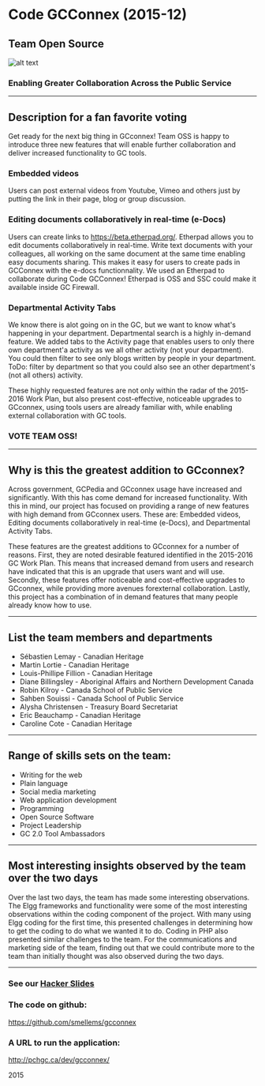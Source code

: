 # Code GCConnex (2015-12)
## Team Open Source

![alt text](http://www.gnu.org/graphics/heckert_gnu.small.png "Bold GNU head")

### Enabling Greater Collaboration Across the Public Service

---

## Description for a fan favorite voting
Get ready for the next big thing in GCconnex! Team OSS is happy to introduce three new features that will enable further collaboration and deliver increased functionality to GC tools.

### Embedded videos
Users can post external videos from Youtube, Vimeo and others just by putting the link in their page, blog or group discussion.

### Editing documents collaboratively in real-time (e-Docs)
Users can create links to https://beta.etherpad.org/. Etherpad allows you to edit documents collaboratively in real-time. Write text documents with your colleagues, all working on the same document at the same time enabling easy documents sharing.  This makes it easy for users to create pads in GCConnex with the e-docs functionnality.  We used an Etherpad to collaborate during Code GCConnex!  Etherpad is OSS and SSC could make it available inside GC Firewall.

### Departmental Activity Tabs
We know there is alot going on in the GC, but we want to know what's happening in your department.  Departmental search is a highly in-demand feature.  We added tabs to the Activity page that enables users to only there own department'a activity as we all other activity (not your department).  You could then filter to see only blogs written by people in your department.  ToDo: filter by department so that you could also see an other department's (not all others) activity.

These highly requested features are not only within the radar of the 2015-2016 Work Plan, but also present cost-effective, noticeable upgrades to GCconnex, using tools users are already familiar with, while enabling external collaboration with GC tools.

### VOTE TEAM OSS!

---

## Why is this the greatest addition to GCconnex?
Across government, GCPedia and GCconnex usage have increased and significantly. With this has come demand for increased functionality. With this in mind, our project has focused on providing a range of new features with high demand from GCconnex users. These are: Embedded videos, Editing documents collaboratively in real-time (e-Docs), and Departmental Activity Tabs.

These features are the greatest additions to GCconnex for a number of reasons. First, they are noted desirable featured identified in the 2015-2016 GC Work Plan. This means that increased demand from users and research have indicated that this is an upgrade that users want and will use. Secondly, these features offer noticeable and cost-effective upgrades to GCconnex, while providing more avenues forexternal collaboration. Lastly, this project has a combination of in demand features that many people already know how to use.

---

## List the team members and departments
* Sébastien Lemay - Canadian Heritage
* Martin Lortie - Canadian Heritage
* Louis-Phillipe Fillion - Canadian Heritage
* Diane Billingsley - Aboriginal Affairs and Northern Development Canada
* Robin Kilroy - Canada School of Public Service
* Sahben Souissi - Canada School of Public Service
* Alysha Christensen - Treasury Board Secretariat
* Eric Beauchamp - Canadian Heritage
* Caroline Cote - Canadian Heritage

---

## Range of skills sets on the team:
* Writing for the web
* Plain language
* Social media marketing
* Web application development
* Programming
* Open Source Software
* Project Leadership
* GC 2.0 Tool Ambassadors

---

## Most interesting insights observed by the team over the two days
Over the last two days, the team has made some interesting observations. The Elgg frameworks and functionality were some of the most interesting observations within the coding component of the project. With many using Elgg coding for the first time, this presented challenges in determining how to get the coding to do what we wanted it to do. Coding in PHP also presented similar challenges to the team. For the communications and marketing side of the team, finding out that we could contribute more to the team than initially thought was also observed during the two days.

---

### See our [Hacker Slides](https://oasis.sandstorm.io/shared/FzOcbbW399Ko47_X0mJ9T-QVQvu3h09vsY5UYJXHuHo)

### The code on github:
https://github.com/smellems/gcconnex

### A URL to run the application:
http://pchgc.ca/dev/gcconnex/

2015
